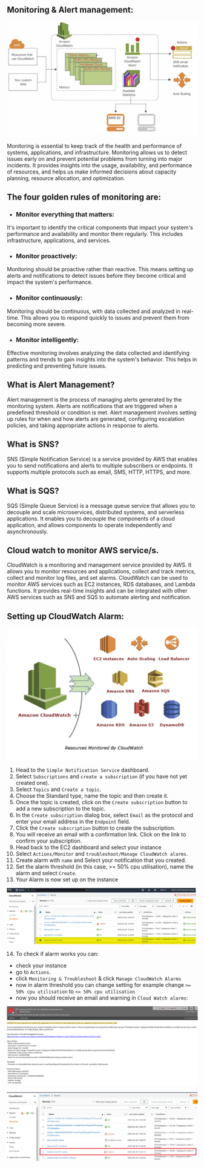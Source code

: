 Monitoring & Alert management:
-

![aws_monitoring.png](files%2Faws_monitoring.png)

Monitoring is essential to keep track of the health and performance of systems, applications, and infrastructure. Monitoring allows us to detect issues early on and prevent potential problems from turning into major incidents. It provides insights into the usage, availability, and performance of resources, and helps us make informed decisions about capacity planning, resource allocation, and optimization.

The four golden rules of monitoring are:
-

- ### Monitor everything that matters: 

It's important to identify the critical components that impact your system's performance and availability and monitor them regularly. This includes infrastructure, applications, and services.

- ### Monitor proactively: 

Monitoring should be proactive rather than reactive. This means setting up alerts and notifications to detect issues before they become critical and impact the system's performance.

- ### Monitor continuously:

Monitoring should be continuous, with data collected and analyzed in real-time. This allows you to respond quickly to issues and prevent them from becoming more severe.

- ### Monitor intelligently: 

Effective monitoring involves analyzing the data collected and identifying patterns and trends to gain insights into the system's behavior. This helps in predicting and preventing future issues.

What is Alert Management?
-

Alert management is the process of managing alerts generated by the monitoring system. Alerts are notifications that are triggered when a predefined threshold or condition is met. Alert management involves setting up rules for when and how alerts are generated, configuring escalation policies, and taking appropriate actions in response to alerts.

What is SNS?
-

SNS (Simple Notification Service) is a service provided by AWS that enables you to send notifications and alerts to multiple subscribers or endpoints. It supports multiple protocols such as email, SMS, HTTP, HTTPS, and more.

What is SQS?
-

SQS (Simple Queue Service) is a message queue service that allows you to decouple and scale microservices, distributed systems, and serverless applications. It enables you to decouple the components of a cloud application, and allows components to operate independently and asynchronously.

Cloud watch to monitor AWS service/s.
-

CloudWatch is a monitoring and management service provided by AWS. It allows you to monitor resources and applications, collect and track metrics, collect and monitor log files, and set alarms. CloudWatch can be used to monitor AWS services such as EC2 instances, RDS databases, and Lambda functions. It provides real-time insights and can be integrated with other AWS services such as SNS and SQS to automate alerting and notification.

Setting up CloudWatch Alarm:
-

![cloudwatch_alarm.png](files%2Fcloudwatch_alarm.png)

1. Head to the `Simple Notification Service` dashboard.
2. Select `Subscriptions` and `create a subscription` (if you have not yet created one).
3. Select `Topics` and `Create a topic`.
4. Choose the Standard type, name the topic and then create it.
5. Once the topic is created, click on the `Create subscription` button to add a new subscription to the topic.
6. In the `Create subscription` dialog box, select `Email` as the protocol and enter your email address in the `Endpoint` field.
7. Click the `Create subscription` button to create the subscription.
8. You will receive an email with a confirmation link. Click on the link to confirm your subscription.
9. Head back to the EC2 dashboard and select your instance
10. Select `Actions/Monitor` and `troubleshoot/Manage CloudWatch alarms`.
11. Create alarm with `name` and Select your notification that you created.
12. Set the alarm threshold (in this case, >= 50% cpu utilisation), name the alarm and select `Create`.
13. Your Alarm is now set up on the instance

![alarm_created.png](files%2Falarm_created.png)

14. To check if alarm works you can:
- check your instance
- go to `Actions`.
- click `Monitoring & Troubleshoot` & click `Manage CloudWatch Alarms`
- now in alarm threshold you can change setting for example change `>= 50% cpu utilisation` to `<= 50% cpu utilisation`
- now you should receive an email and warning in `Cloud Watch alarms`:

![email_alarm.png](files%2Femail_alarm.png)

![alarm_not.png](files%2Falarm_not.png)




















